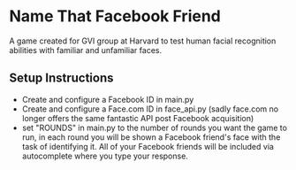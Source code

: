 # Name That Facebook Friend

A game created for GVI group at Harvard to test human facial recognition abilities with familiar and unfamiliar faces.

## Setup Instructions

* Create and configure a Facebook ID in main.py
* Create and configure a Face.com ID in face_api.py (sadly face.com no longer offers the same fantastic API post Facebook acquisition)
* set "ROUNDS" in main.py to the number of rounds you want the game to run, in each round you will be shown a Facebook friend's face with the task of identifying it.  All of your Facebook friends will be included via autocomplete where you type your response.